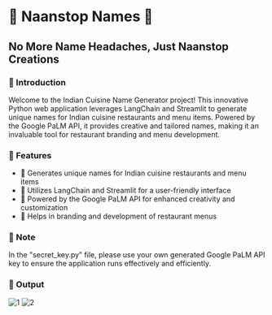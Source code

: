 # **🍲 Naanstop Names 🍲**
## No More Name Headaches, Just Naanstop Creations
### 📜 Introduction
Welcome to the Indian Cuisine Name Generator project! This innovative Python web application leverages LangChain and Streamlit to generate unique names for Indian cuisine restaurants and menu items. Powered by the Google PaLM API, it provides creative and tailored names, making it an invaluable tool for restaurant branding and menu development.

### 🚀 Features
  - 🌟 Generates unique names for Indian cuisine restaurants and menu items
  - 🎨 Utilizes LangChain and Streamlit for a user-friendly interface
  - 🧠 Powered by the Google PaLM API for enhanced creativity and customization
  - 📝 Helps in branding and development of restaurant menus

### 📌 Note
In the "secret_key.py" file, please use your own generated Google PaLM API key to ensure the application runs effectively and efficiently.

### 🚀 Output

![1](https://github.com/champvivek/Naanstop-Names/assets/170767101/c249353d-496a-416f-9ce2-d0bbec2e3022)
![2](https://github.com/champvivek/Naanstop-Names/assets/170767101/31114277-5b96-42a0-b4d3-79b83d1a9256)
